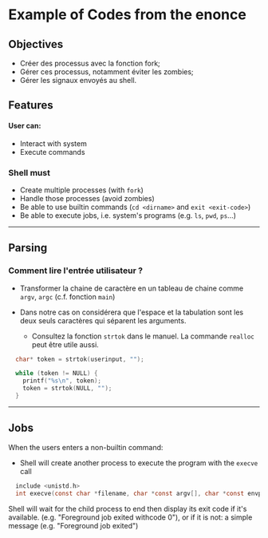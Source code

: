 # Example of Codes from the enonce

## Objectives

- Créer des processus avec la fonction fork;
- Gérer ces processus, notamment éviter les zombies;
- Gérer les signaux envoyés au shell.  


## Features  

#### User can:  

- Interact with system
- Execute commands


### Shell must

- Create multiple processes (with `fork`)
- Handle those processes (avoid zombies)
- Be able to use builtin commands (`cd <dirname>` and `exit <exit-code>`)
- Be able to execute jobs, i.e. system's programs (e.g. `ls`, `pwd`, `ps`...)

---  


## Parsing  

### Comment lire l'entrée utilisateur ?

- Transformer la chaine de caractère en un tableau de chaine comme
`argv`, `argc` (c.f. fonction `main`)  

- Dans notre cas on considérera que l'espace et la tabulation sont les deux seuls caractères qui séparent les arguments.  
  - Consultez la fonction `strtok` dans le manuel. La commande `realloc` peut être utile aussi.


```C
  char* token = strtok(userinput, ""); 

  while (token != NULL) {
    printf("%s\n", token);
    token = strtok(NULL, "");
  }

```



---

## Jobs

When the users enters a non-builtin command:  

- Shell will create another process to execute the program with the `execve` call  
```C
  include <unistd.h> 
  int execve(const char *filename, char *const argv[], char *const envp[]);
```  


Shell will wait for the child process to end then display its exit code
if it's available. (e.g. "Foreground job exited withcode 0"),
or if it is not: a simple message (e.g. "Foreground job exited")
